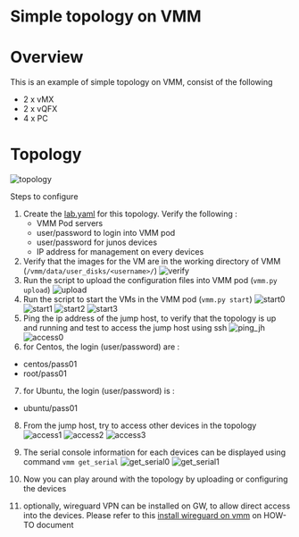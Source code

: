 # Simple topology on VMM
# Overview
This is an example of simple topology on VMM, consist of the following
- 2 x vMX
- 2 x vQFX
- 4 x PC 

# Topology
![topology](simple.png)

Steps to configure
1. Create the [lab.yaml](lab.yaml) for this topology. Verify the following :
    - VMM Pod servers
    - user/password to login into VMM pod
    - user/password for junos devices
    - IP address for management on every devices
2. Verify that the images for the VM are in the working directory of VMM (`/vmm/data/user_disks/<username>/`)
![verify](verifying_images.png)
3. Run the script to upload the configuration files into VMM pod (`vmm.py upload`)
![upload](vmm_upload.png)
4. Run the script to start the VMs in the VMM pod (`vmm.py start`)
![start0](vmm_start0.png)
![start1](vmm_start1.png)
![start2](vmm_start2.png)
![start3](vmm_start3.png)
5. Ping the ip address of the jump host, to verify that the topology is up and running and test to access the jump host using ssh
![ping_jh](vmm_ping_jh.png)
![access0](vmm_access0.png)
6. for Centos, the login (user/password) are :
- centos/pass01
- root/pass01
7. for Ubuntu, the login (user/password) is :
- ubuntu/pass01
8. From the jump host, try to access other devices in the topology
![access1](vmm_access1.png)
![access2](vmm_access2.png)
![access3](vmm_access3.png)
9. The serial console information for each devices can be displayed using command `vmm get_serial`
![get_serial0](vmm_get_serial0.png)
![get_serial1](vmm_get_serial1.png)

10. Now you can play around with the topology by uploading or configuring the devices
11. optionally, wireguard VPN can be installed on GW, to allow direct access into the devices. Please refer to this [install wireguard on vmm](https://github.com/m1r24n/running_on_vmm/install_wg_on_vmm/README.md) on HOW-TO document
